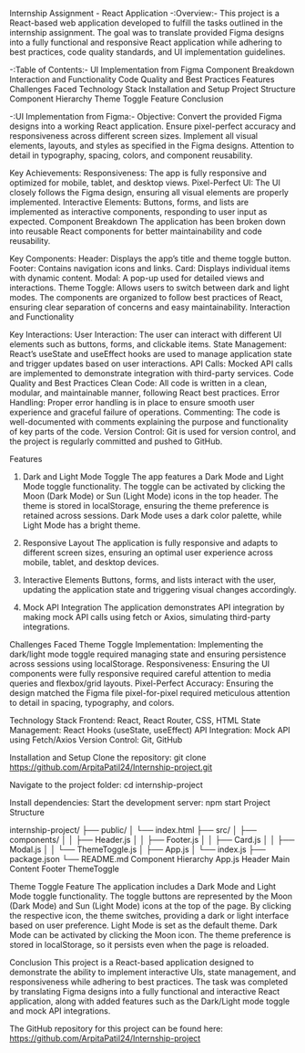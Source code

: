 Internship Assignment - React Application
-:Overview:-
This project is a React-based web application developed to fulfill the tasks outlined in the internship assignment. The goal was to translate provided Figma designs into a fully functional and responsive React application while adhering to best practices, code quality standards, and UI implementation guidelines.

-:Table of Contents:-
UI Implementation from Figma
Component Breakdown
Interaction and Functionality
Code Quality and Best Practices
Features
Challenges Faced
Technology Stack
Installation and Setup
Project Structure
Component Hierarchy
Theme Toggle Feature
Conclusion

-:UI Implementation from Figma:-
Objective:
Convert the provided Figma designs into a working React application.
Ensure pixel-perfect accuracy and responsiveness across different screen sizes.
Implement all visual elements, layouts, and styles as specified in the Figma designs.
Attention to detail in typography, spacing, colors, and component reusability.

Key Achievements:
Responsiveness: The app is fully responsive and optimized for mobile, tablet, and desktop views.
Pixel-Perfect UI: The UI closely follows the Figma design, ensuring all visual elements are properly implemented.
Interactive Elements: Buttons, forms, and lists are implemented as interactive components, responding to user input as expected.
Component Breakdown
The application has been broken down into reusable React components for better maintainability and code reusability.

Key Components:
Header: Displays the app’s title and theme toggle button.
Footer: Contains navigation icons and links.
Card: Displays individual items with dynamic content.
Modal: A pop-up used for detailed views and interactions.
Theme Toggle: Allows users to switch between dark and light modes.
The components are organized to follow best practices of React, ensuring clear separation of concerns and easy maintainability.
Interaction and Functionality

Key Interactions:
User Interaction: The user can interact with different UI elements such as buttons, forms, and clickable items.
State Management: React’s useState and useEffect hooks are used to manage application state and trigger updates based on user interactions.
API Calls: Mocked API calls are implemented to demonstrate integration with third-party services.
Code Quality and Best Practices
Clean Code: All code is written in a clean, modular, and maintainable manner, following React best practices.
Error Handling: Proper error handling is in place to ensure smooth user experience and graceful failure of operations.
Commenting: The code is well-documented with comments explaining the purpose and functionality of key parts of the code.
Version Control: Git is used for version control, and the project is regularly committed and pushed to GitHub.

Features
1. Dark and Light Mode Toggle
The app features a Dark Mode and Light Mode toggle functionality.
The toggle can be activated by clicking the Moon (Dark Mode) or Sun (Light Mode) icons in the top header.
The theme is stored in localStorage, ensuring the theme preference is retained across sessions.
Dark Mode uses a dark color palette, while Light Mode has a bright theme.

2. Responsive Layout
The application is fully responsive and adapts to different screen sizes, ensuring an optimal user experience across mobile, tablet, and desktop devices.

3. Interactive Elements
Buttons, forms, and lists interact with the user, updating the application state and triggering visual changes accordingly.

4. Mock API Integration
The application demonstrates API integration by making mock API calls using fetch or Axios, simulating third-party integrations.

Challenges Faced
Theme Toggle Implementation: Implementing the dark/light mode toggle required managing state and ensuring persistence across sessions using localStorage.
Responsiveness: Ensuring the UI components were fully responsive required careful attention to media queries and flexbox/grid layouts.
Pixel-Perfect Accuracy: Ensuring the design matched the Figma file pixel-for-pixel required meticulous attention to detail in spacing, typography, and colors.

Technology Stack
Frontend: React, React Router, CSS, HTML
State Management: React Hooks (useState, useEffect)
API Integration: Mock API using Fetch/Axios
Version Control: Git, GitHub

Installation and Setup
Clone the repository:
git clone https://github.com/ArpitaPatil24/Internship-project.git

Navigate to the project folder:
cd internship-project

Install dependencies:
Start the development server:
npm start
Project Structure

internship-project/
├── public/
│   └── index.html
├── src/
│   ├── components/
│   │   ├── Header.js
│   │   ├── Footer.js
│   │   ├── Card.js
│   │   ├── Modal.js
│   │   └── ThemeToggle.js
│   ├── App.js
│   └── index.js
├── package.json
└── README.md
Component Hierarchy
App.js
Header
Main Content
Footer
ThemeToggle

Theme Toggle Feature
The application includes a Dark Mode and Light Mode toggle functionality. The toggle buttons are represented by the Moon (Dark Mode) and Sun (Light Mode) icons at the top of the page. By clicking the respective icon, the theme switches, providing a dark or light interface based on user preference.
Light Mode is set as the default theme.
Dark Mode can be activated by clicking the Moon icon.
The theme preference is stored in localStorage, so it persists even when the page is reloaded.

Conclusion
This project is a React-based application designed to demonstrate the ability to implement interactive UIs, state management, and responsiveness while adhering to best practices. The task was completed by translating Figma designs into a fully functional and interactive React application, along with added features such as the Dark/Light mode toggle and mock API integrations.

The GitHub repository for this project can be found here: https://github.com/ArpitaPatil24/Internship-project
